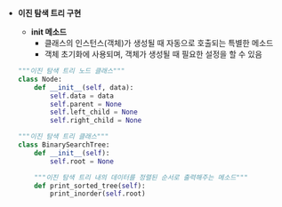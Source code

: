 - **이진 탐색 트리 구현**
    - **__init__ 메소드**
        - 클래스의 인스턴스(객체)가 생성될 때 자동으로 호출되는 특별한 메소드
        - 객체 초기화에 사용되며, 객체가 생성될 때 필요한 설정을 할 수 있음
        
    
    ```python
    """이진 탐색 트리 노드 클래스"""
    class Node:
    	def __init__(self, data):
    		self.data = data
    		self.parent = None
    		self.left_child = None
    		self.right_child = None
    
    """이진 탐색 트리 클래스"""
    class BinarySearchTree:
    	def __init__(self):
    		self.root = None
    
    	"""이진 탐색 트리 내의 데이터를 정렬된 순서로 출력해주는 메소드"""
    	def print_sorted_tree(self):
    		print_inorder(self.root)
    ```
